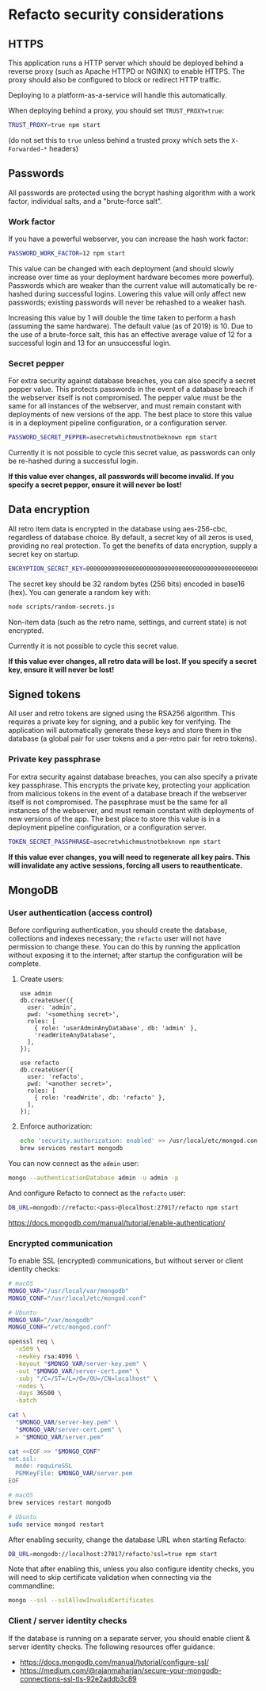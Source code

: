 # Refacto security considerations

## HTTPS

This application runs a HTTP server which should be deployed behind a
reverse proxy (such as Apache HTTPD or NGINX) to enable HTTPS. The
proxy should also be configured to block or redirect HTTP traffic.

Deploying to a platform-as-a-service will handle this automatically.

When deploying behind a proxy, you should set `TRUST_PROXY=true`:

```bash
TRUST_PROXY=true npm start
```

(do not set this to `true` unless behind a trusted proxy which sets
the `X-Forwarded-*` headers)

## Passwords

All passwords are protected using the bcrypt hashing algorithm with a
work factor, individual salts, and a "brute-force salt".

### Work factor

If you have a powerful webserver, you can increase the hash work
factor:

```bash
PASSWORD_WORK_FACTOR=12 npm start
```

This value can be changed with each deployment (and should slowly
increase over time as your deployment hardware becomes more powerful).
Passwords which are weaker than the current value will automatically be
re-hashed during successful logins. Lowering this value will only
affect new passwords; existing passwords will never be rehashed to a
weaker hash.

Increasing this value by 1 will double the time taken to perform a
hash (assuming the same hardware). The default value (as of 2019)
is 10. Due to the use of a brute-force salt, this has an effective
average value of 12 for a successful login and 13 for an unsuccessful
login.

### Secret pepper

For extra security against database breaches, you can also specify a
secret pepper value. This protects passwords in the event of a database
breach if the webserver itself is not compromised. The pepper value
must be the same for all instances of the webserver, and must remain
constant with deployments of new versions of the app. The best place to
store this value is in a deployment pipeline configuration, or a
configuration server.

```bash
PASSWORD_SECRET_PEPPER=asecretwhichmustnotbeknown npm start
```

Currently it is not possible to cycle this secret value, as passwords
can only be re-hashed during a successful login.

**If this value ever changes, all passwords will become invalid.
If you specify a secret pepper, ensure it will never be lost!**

## Data encryption

All retro item data is encrypted in the database using aes-256-cbc,
regardless of database choice. By default, a secret key of all zeros
is used, providing no real protection. To get the benefits of data
encryption, supply a secret key on startup.

```bash
ENCRYPTION_SECRET_KEY=0000000000000000000000000000000000000000000000000000000000000000 npm start
```

The secret key should be 32 random bytes (256 bits) encoded in
base16 (hex). You can generate a random key with:

```bash
node scripts/random-secrets.js
```

Non-item data (such as the retro name, settings, and current state)
is not encrypted.

Currently it is not possible to cycle this secret value.

**If this value ever changes, all retro data will be lost.
If you specify a secret key, ensure it will never be lost!**

## Signed tokens

All user and retro tokens are signed using the RSA256 algorithm.
This requires a private key for signing, and a public key for
verifying. The application will automatically generate these keys and
store them in the database (a global pair for user tokens and a
per-retro pair for retro tokens).

### Private key passphrase

For extra security against database breaches, you can also specify a
private key passphrase. This encrypts the private key, protecting your
application from malicious tokens in the event of a database breach if
the webserver itself is not compromised. The passphrase must be the
same for all instances of the webserver, and must remain constant with
deployments of new versions of the app. The best place to store this
value is in a deployment pipeline configuration, or a configuration
server.

```bash
TOKEN_SECRET_PASSPHRASE=asecretwhichmustnotbeknown npm start
```

**If this value ever changes, you will need to regenerate all key
pairs. This will invalidate any active sessions, forcing all users to
reauthenticate.**

## MongoDB

### User authentication (access control)

Before configuring authentication, you should create the database,
collections and indexes necessary; the `refacto` user will not have
permission to change these. You can do this by running the application
without exposing it to the internet; after startup the configuration
will be complete.

1. Create users:

   ```
   use admin
   db.createUser({
     user: 'admin',
     pwd: '<something secret>',
     roles: [
       { role: 'userAdminAnyDatabase', db: 'admin' },
       'readWriteAnyDatabase',
     ],
   });

   use refacto
   db.createUser({
     user: 'refacto',
     pwd: '<another secret>',
     roles: [
       { role: 'readWrite', db: 'refacto' },
     ],
   });
   ```

2. Enforce authorization:

   ```bash
   echo 'security.authorization: enabled' >> /usr/local/etc/mongod.conf
   brew services restart mongodb
   ```

You can now connect as the `admin` user:

```bash
mongo --authenticationDatabase admin -u admin -p
```

And configure Refacto to connect as the `refacto` user:

```bash
DB_URL=mongodb://refacto:<pass>@localhost:27017/refacto npm start
```

<https://docs.mongodb.com/manual/tutorial/enable-authentication/>

### Encrypted communication

To enable SSL (encrypted) communications, but without server or client
identity checks:

```bash
# macOS
MONGO_VAR="/usr/local/var/mongodb"
MONGO_CONF="/usr/local/etc/mongod.conf"

# Ubuntu
MONGO_VAR="/var/mongodb"
MONGO_CONF="/etc/mongod.conf"

openssl req \
  -x509 \
  -newkey rsa:4096 \
  -keyout "$MONGO_VAR/server-key.pem" \
  -out "$MONGO_VAR/server-cert.pem" \
  -subj "/C=/ST=/L=/O=/OU=/CN=localhost" \
  -nodes \
  -days 36500 \
  -batch

cat \
  "$MONGO_VAR/server-key.pem" \
  "$MONGO_VAR/server-cert.pem" \
  > "$MONGO_VAR/server.pem"

cat <<EOF >> "$MONGO_CONF"
net.ssl:
  mode: requireSSL
  PEMKeyFile: $MONGO_VAR/server.pem
EOF

# macOS
brew services restart mongodb

# Ubuntu
sudo service mongod restart
```

After enabling security, change the database URL when starting Refacto:

```bash
DB_URL=mongodb://localhost:27017/refacto?ssl=true npm start
```

Note that after enabling this, unless you also configure identity
checks, you will need to skip certificate validation when connecting
via the commandline:

```bash
mongo --ssl --sslAllowInvalidCertificates
```

### Client / server identity checks

If the database is running on a separate server, you should enable
client & server identity checks. The following resources offer
guidance:

- <https://docs.mongodb.com/manual/tutorial/configure-ssl/>
- <https://medium.com/@rajanmaharjan/secure-your-mongodb-connections-ssl-tls-92e2addb3c89>
